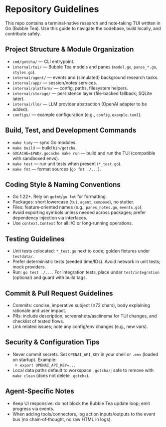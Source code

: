 # Repository Guidelines

This repo contains a terminal‑native research and note‑taking TUI written in Go (Bubble Tea). Use this guide to navigate the codebase, build locally, and contribute safely.

## Project Structure & Module Organization
- `cmd/gotcha/` — CLI entrypoint.
- `internal/tui/` — Bubble Tea models and panes (`model.go`, `panes_*.go`, `styles.go`).
- `internal/agent/` — events and (simulated) background research tasks.
- `internal/app/` — session/notes services.
- `internal/platform/` — config, paths, filesystem helpers.
- `internal/storage/` — persistence layer (file‑backed fallback; SQLite later).
- `internal/llm/` — LLM provider abstraction (OpenAI adapter to be added).
- `configs/` — example configuration (e.g., `config.example.toml`).

## Build, Test, and Development Commands
- `make tidy` — sync Go modules.
- `make build` — build `bin/gotcha`.
- `GOCACHE=$PWD/.gocache make run` — build and run the TUI (compatible with sandboxed envs).
- `make test` — run unit tests when present (`*_test.go`).
- `make fmt` — format sources (`go fmt ./...`).

## Coding Style & Naming Conventions
- Go 1.22+. Rely on `gofmt`/`go fmt` for formatting.
- Packages: short lowercase (`tui`, `agent`, `compose`), no stutter.
- Files: feature‑oriented names (e.g., `panes_notes.go`, `events.go`).
- Avoid exporting symbols unless needed across packages; prefer dependency injection via interfaces.
- Use `context.Context` for all I/O or long‑running operations.

## Testing Guidelines
- Unit tests colocated: `*_test.go` next to code; golden fixtures under `testdata/`.
- Prefer deterministic tests (seeded time/IDs). Avoid network in unit tests; mock providers.
- Run: `go test ./...`. For integration tests, place under `test/integration` (optional) and guard with build tags.

## Commit & Pull Request Guidelines
- Commits: concise, imperative subject (≤72 chars), body explaining rationale and user impact.
- PRs: include description, screenshots/asciinema for TUI changes, and checklist of tested flows.
- Link related issues; note any config/env changes (e.g., new vars).

## Security & Configuration Tips
- Never commit secrets. Set `OPENAI_API_KEY` in your shell or `.env` (loaded on startup). Example:
  - `export OPENAI_API_KEY=...`
- Local data paths default to workspace `.gotcha/`; safe to remove with `make clean` (does not delete `.gotcha`).

## Agent‑Specific Notes
- Keep UI responsive: do not block the Bubble Tea update loop; emit progress via events.
- When adding tools/connectors, log action inputs/outputs to the event bus (no chain‑of‑thought, no raw HTML in logs).

